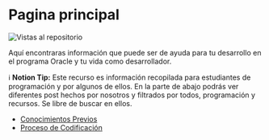 # Pagina principal

![Vistas al repositorio](https://img.shields.io/github/watchers/JoseLMurillo/Teoria_de_Programacion.svg?style=flat-square)

Aquí encontraras información que puede ser de ayuda para tu desarrollo en el programa Oracle y tu vida como desarrollador.

ℹ️ **Notion Tip:** Este recurso es información recopilada para estudiantes de programación y por algunos de ellos. En la parte de abajo podrás ver diferentes post hechos por nosotros y filtrados por todos, programación y recursos. Se libre de buscar en ellos.

- [Conocimientos Previos](Recursos/Conocimientos%20Previos.md)
- [Proceso de Codificación](Teoria/Proceso%20de%20Codificación.md)